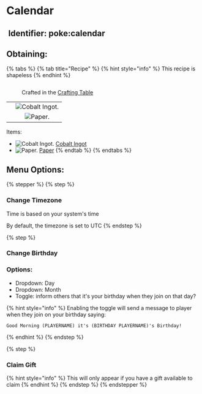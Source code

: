 # Calendar



## <img src="https://minecraft.wiki/images/Name_Tag_JE2_BE2.png?cbdc1" alt="" data-size="line"> Identifier: **poke:calendar** <a href="#identifier" id="identifier"></a>

## Obtaining:

{% tabs %}
{% tab title="Recipe" %}
{% hint style="info" %}
This recipe is shapeless
{% endhint %}

<figure><img src="https://minecraft.wiki/images/thumb/Crafting_Table_JE4_BE3.png/150px-Crafting_Table_JE4_BE3.png?5767f" alt=""><figcaption><p>Crafted in the <a href="https://minecraft.wiki/w/Crafting_Table">Crafting Table</a></p></figcaption></figure>

|     |                                                                                                                                      |
| :-: | :----------------------------------------------------------------------------------------------------------------------------------: |
|     | <img src="https://github.com/user-attachments/assets/a5a960ad-9791-4325-9ff0-dd820bece694" alt="Cobalt Ingot." data-size="original"> |
|     |                                   ![Paper.](https://minecraft.wiki/images/Paper_JE2_BE2.png?9c3be)                                   |

Items:

* <img src="https://github.com/user-attachments/assets/a5a960ad-9791-4325-9ff0-dd820bece694" alt="Cobalt Ingot." data-size="line"> [Cobalt Ingot](../items/ingots/cobalt-ingot.md)
* <img src="https://minecraft.wiki/images/Paper_JE2_BE2.png?9c3be" alt="Paper." data-size="line"> [Paper](https://minecraft.wiki/w/Paper)
{% endtab %}
{% endtabs %}



## Menu Options:

{% stepper %}
{% step %}
### Change Timezone

Time is based on your system's time

By default, the timezone is set to UTC
{% endstep %}

{% step %}
### Change Birthday

### Options:

* Dropdown: Day
* Dropdown: Month
* Toggle: inform others that it's your birthday when they join on that day?

{% hint style="info" %}
Enabling the toggle will send a message to player when they join on your birthday saying:

```bc-minecraft-language
Good Morning (PLAYERNAME) it's (BIRTHDAY PLAYERNAME)'s Birthday!
```
{% endhint %}
{% endstep %}

{% step %}
### Claim Gift&#x20;

{% hint style="info" %}
This will only appear if you have a gift available to claim
{% endhint %}
{% endstep %}
{% endstepper %}

